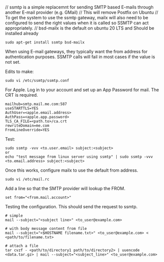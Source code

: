 // ssmtp is a simple replacemnt for sending SMTP based E-mails through another E-mail provider (e.g. GMail)
// This will remove Postfix on Ubuntu
// To get the system to use the ssmtp gateway, mailx will also need to be configured to send the right values when it is called so SSMTP can act appropriately.
// bsd-mailx is the default on ubuntu 20 LTS and Should be installed already

```
sudo apt-get install ssmtp bsd-mailx
```

When using E-mail gateways, they typically want the from address for authentication purposes.  SSMTP calls will fail in most cases if the value is not set.

Edits to make:
```
sudo vi /etc/ssmtp/ssmtp.conf
```
For Apple.   Log in to your account and set up an App Password for mail.
The CRT is required. 
```
mailhub=smtp.mail.me.com:587
useSTARTTLS=YES
AuthUser=<apple.email.address>
AuthPass=<apple.app.password>
TLS_CA_FILE=<path.to>/ca.crt
rewriteDomain=me.com
FromLineOverride=YES
```
Test:
```
sudo ssmtp -vvv <to.user.email> subject:<subject>
or
echo "test message from linux server using ssmtp" | sudo ssmtp -vvv <to.email.address> subject:<subject>
```
Once this works, configure mailx to use the default from address.
```
sudo vi /etc/mail.rc
```
Add a line so that the SMTP provider will lookup the FROM. 
```
set from="<from.mail.account>"
```
Testing the configuration.  This should send the request to ssmtp.
```
# simple
mail --subject="<subject line>" <to_user@example.com>

# with body message content from file
mail --subject="<$HOSTNAME filename.txt>" <to_user@example.com> < <path/to/filename.txt>

# attach a file
tar cvzf - <path/to/directory1 path/to/directory2> | uuencode <data.tar.gz> | mail --subject="<subject_line>" <to_user@example.com>
```

